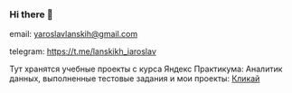 ### Hi there 👋

email: yaroslavlanskih@gmail.com

telegram: https://t.me/lanskikh_iaroslav

Тут хранятся учебные проекты с курса Яндекс Практикума: Аналитик данных, выполненные тестовые задания и мои проекты: [Кликай](https://github.com/IaroslavLanskikh/Projects)
